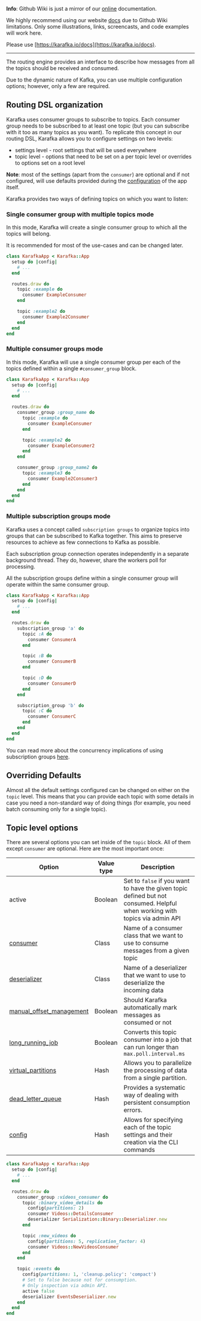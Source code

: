**Info**: Github Wiki is just a mirror of our [online](https://karafka.io/docs) documentation.

We highly recommend using our website [docs](https://karafka.io/docs) due to Github Wiki limitations. Only some illustrations, links, screencasts, and code examples will work here.

Please use [https://karafka.io/docs](https://karafka.io/docs).

---


The routing engine provides an interface to describe how messages from all the topics should be received and consumed.

Due to the dynamic nature of Kafka, you can use multiple configuration options; however, only a few are required.

## Routing DSL organization

Karafka uses consumer groups to subscribe to topics. Each consumer group needs to be subscribed to at least one topic (but you can subscribe with it too as many topics as you want). To replicate this concept in our routing DSL, Karafka allows you to configure settings on two levels:

* settings level - root settings that will be used everywhere
* topic level - options that need to be set on a per topic level or overrides to options set on a root level

**Note**: most of the settings (apart from the ```consumer```) are optional and if not configured, will use defaults provided during the [configuration](https://github.com/karafka/karafka/wiki/Configuration) of the app itself.

Karafka provides two ways of defining topics on which you want to listen:

### Single consumer group with multiple topics mode

In this mode, Karafka will create a single consumer group to which all the topics will belong.

It is recommended for most of the use-cases and can be changed later.

```ruby
class KarafkaApp < Karafka::App
  setup do |config|
    # ...
  end

  routes.draw do
    topic :example do
      consumer ExampleConsumer
    end

    topic :example2 do
      consumer Example2Consumer
    end
  end
end
```

### Multiple consumer groups mode

In this mode, Karafka will use a single consumer group per each of the topics defined within a single `#consumer_group` block.

```ruby
class KarafkaApp < Karafka::App
  setup do |config|
    # ...
  end

  routes.draw do
    consumer_group :group_name do
      topic :example do
        consumer ExampleConsumer
      end

      topic :example2 do
        consumer ExampleConsumer2
      end
    end

    consumer_group :group_name2 do
      topic :example3 do
        consumer Example2Consumer3
      end
    end
  end
end
```


### Multiple subscription groups mode

Karafka uses a concept called `subscription groups` to organize topics into groups that can be subscribed to Kafka together. This aims to preserve resources to achieve as few connections to Kafka as possible.

Each subscription group connection operates independently in a separate background thread. They do, however, share the workers poll for processing.

All the subscription groups define within a single consumer group will operate within the same consumer group.

```ruby
class KarafkaApp < Karafka::App
  setup do |config|
    # ...
  end

  routes.draw do
    subscription_group 'a' do
      topic :A do
        consumer ConsumerA
      end

      topic :B do
        consumer ConsumerB
      end

      topic :D do
        consumer ConsumerD
      end
    end

    subscription_group 'b' do
      topic :C do
        consumer ConsumerC
      end
    end
  end
end
```

You can read more about the concurrency implications of using subscription groups [here](Concurrency-and-multithreading#parallel-kafka-connections-within-a-single-consumer-group-subscription-groups).

## Overriding Defaults

Almost all the default settings configured can be changed on either on the ```topic``` level. This means that you can provide each topic with some details in case you need a non-standard way of doing things (for example, you need batch consuming only for a single topic).

## Topic level options

There are several options you can set inside of the ```topic``` block. All of them except ```consumer``` are optional. Here are the most important once:

| Option                            | Value type   | Description                                                                                                                 |
|-----------------------------------|--------------|-----------------------------------------------------------------------------------------------------------------------------|
| active                            | Boolean      | Set to `false` if you want to have the given topic defined but not consumed. Helpful when working with topics via admin API |
| [consumer](Consuming-messages)    | Class        | Name of a consumer class that we want to use to consume messages from a given topic                                         |
| [deserializer](Deserialization)   | Class        | Name of a deserializer that we want to use to deserialize the incoming data                                                 |
| [manual_offset_management](Offset-management#manual-offset-management)               | Boolean        | Should Karafka automatically mark messages as consumed or not          |
| [long_running_job](Pro-Long-Running-Jobs)        | Boolean     | Converts this topic consumer into a job that can run longer than `max.poll.interval.ms`                       |
| [virtual_partitions](Pro-Virtual-Partitions)     | Hash        | Allows you to parallelize the processing of data from a single partition.                                     |
| [dead_letter_queue](Dead-Letter-Queue)           | Hash        | Provides a systematic way of dealing with persistent consumption errors.                                      |
| [config](Topics-management-and-administration#declarative-topics) | Hash         | Allows for specifying each of the topic settings and their creation via the CLI commands                                    |

```ruby
class KarafkaApp < Karafka::App
  setup do |config|
    # ...
  end

  routes.draw do
    consumer_group :videos_consumer do
      topic :binary_video_details do
        config(partitions: 2)
        consumer Videos::DetailsConsumer
        deserializer Serialization::Binary::Deserializer.new
      end

      topic :new_videos do
        config(partitions: 5, replication_factor: 4)
        consumer Videos::NewVideosConsumer
      end
    end

    topic :events do
      config(partitions: 1, 'cleanup.policy': 'compact')
      # Set to false because not for consumption.
      # Only inspection via admin API.
      active false
      deserializer EventsDeserializer.new
    end
  end
end
```
